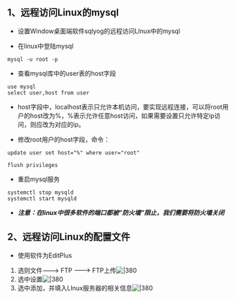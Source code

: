
## 1、远程访问Linux的mysql

- 设置Window桌面端软件sqlyog的远程访问LInux中的mysql

- 在linux中登陆mysql
```shell
mysql -u root -p
```

- 查看mysql库中的user表的host字段
```mysql
use mysql
select user,host from user
```
- host字段中，localhost表示只允许本机访问，要实现远程连接，可以将root用户的host改为%，%表示允许任意host访问，如果需要设置只允许特定ip访问，则应改为对应的ip。

- 修改root用户的host字段，命令：
```mysql
update user set host="%" where user="root"

flush privileges

```

- 重启mysql服务
```shell
systemctl stop mysqld
systemctl start mysqld
```

- ***注意：在linux中很多软件的端口都被”防火墙”限止，我们需要将防火墙关闭***

## 2、远程访问Linux的配置文件

- 使用软件为EditPlus

1. 选则文件---> FTP ---> FTP上传![|380](https://my-obsidian-image.oss-cn-guangzhou.aliyuncs.com/2024/04/4e0a9a0cbc32838b1d21d8f9c2b234d6.png)
2. 选中设置![|380](https://my-obsidian-image.oss-cn-guangzhou.aliyuncs.com/2024/04/9b63969a95c854d949b0264a5675fe20.png)
3. 选中添加，并填入LInux服务器的相关信息![|380](https://my-obsidian-image.oss-cn-guangzhou.aliyuncs.com/2024/04/ce859f1dc0fe3c63d23be556d3cdac48.png)